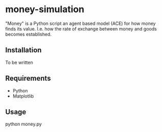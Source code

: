 # money-simulation

"Money" is a Python script an agent based model (ACE) for how money finds its value. I.e. how the rate of exchange between money and goods becomes established.

## Installation

To be written

## Requirements

<ul>
<li>Python</li>
<li>Matplotlib</li>
</ul>

## Usage

python money.py

